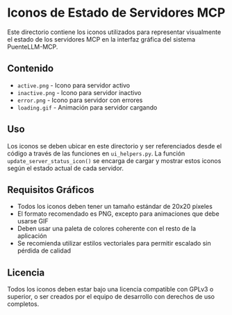 # Iconos de Estado de Servidores MCP

Este directorio contiene los iconos utilizados para representar visualmente el estado de los servidores MCP en la interfaz gráfica del sistema PuenteLLM-MCP.

## Contenido

- `active.png` - Icono para servidor activo
- `inactive.png` - Icono para servidor inactivo
- `error.png` - Icono para servidor con errores
- `loading.gif` - Animación para servidor cargando

## Uso

Los iconos se deben ubicar en este directorio y ser referenciados desde el código a través de las funciones en `ui_helpers.py`. La función `update_server_status_icon()` se encarga de cargar y mostrar estos iconos según el estado actual de cada servidor.

## Requisitos Gráficos

- Todos los iconos deben tener un tamaño estándar de 20x20 píxeles
- El formato recomendado es PNG, excepto para animaciones que debe usarse GIF
- Deben usar una paleta de colores coherente con el resto de la aplicación
- Se recomienda utilizar estilos vectoriales para permitir escalado sin pérdida de calidad

## Licencia

Todos los iconos deben estar bajo una licencia compatible con GPLv3 o superior, o ser creados por el equipo de desarrollo con derechos de uso completos.